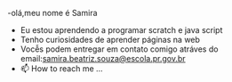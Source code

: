 -olá,meu nome é Samira
- Eu estou aprendendo a programar scratch e java script
- Tenho curiosidades de aprender páginas na web
- Vocễs podem entregar em contato comigo atráves do email:samira.beatriz.souza@escola.pr.gov.br
- 📫 How to reach me ...

<!---
samirabeatriz06/samirabeatriz06 is a ✨ special ✨ repository because its `README.md` (this file) appears on your Gi
--->
